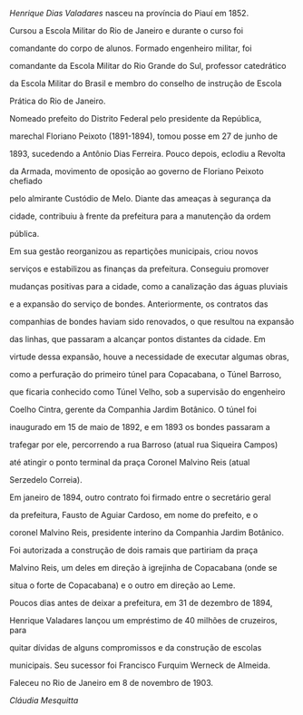 

*Henrique Dias Valadares* nasceu na província do Piauí em 1852.



Cursou a Escola Militar do Rio de Janeiro e durante o curso foi

comandante do corpo de alunos. Formado engenheiro militar, foi

comandante da Escola Militar do Rio Grande do Sul, professor catedrático

da Escola Militar do Brasil e membro do conselho de instrução de Escola

Prática do Rio de Janeiro.



Nomeado prefeito do Distrito Federal pelo presidente da República,

marechal Floriano Peixoto (1891-1894), tomou posse em 27 de junho de

1893, sucedendo a Antônio Dias Ferreira. Pouco depois, eclodiu a Revolta

da Armada, movimento de oposição ao governo de Floriano Peixoto chefiado

pelo almirante Custódio de Melo. Diante das ameaças à segurança da

cidade, contribuiu à frente da prefeitura para a manutenção da ordem

pública.



Em sua gestão reorganizou as repartições municipais, criou novos

serviços e estabilizou as finanças da prefeitura. Conseguiu promover

mudanças positivas para a cidade, como a canalização das águas pluviais

e a expansão do serviço de bondes. Anteriormente, os contratos das

companhias de bondes haviam sido renovados, o que resultou na expansão

das linhas, que passaram a alcançar pontos distantes da cidade. Em

virtude dessa expansão, houve a necessidade de executar algumas obras,

como a perfuração do primeiro túnel para Copacabana, o Túnel Barroso,

que ficaria conhecido como Túnel Velho, sob a supervisão do engenheiro

Coelho Cintra, gerente da Companhia Jardim Botânico. O túnel foi

inaugurado em 15 de maio de 1892, e em 1893 os bondes passaram a

trafegar por ele, percorrendo a rua Barroso (atual rua Siqueira Campos)

até atingir o ponto terminal da praça Coronel Malvino Reis (atual

Serzedelo Correia).



Em janeiro de 1894, outro contrato foi firmado entre o secretário geral

da prefeitura, Fausto de Aguiar Cardoso, em nome do prefeito, e o

coronel Malvino Reis, presidente interino da Companhia Jardim Botânico.

Foi autorizada a construção de dois ramais que partiriam da praça

Malvino Reis, um deles em direção à igrejinha de Copacabana (onde se

situa o forte de Copacabana) e o outro em direção ao Leme.



Poucos dias antes de deixar a prefeitura, em 31 de dezembro de 1894,

Henrique Valadares lançou um empréstimo de 40 milhões de cruzeiros, para

quitar dívidas de alguns compromissos e da construção de escolas

municipais. Seu sucessor foi Francisco Furquim Werneck de Almeida.



Faleceu no Rio de Janeiro em 8 de novembro de 1903.



*Cláudia Mesquitta*



